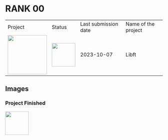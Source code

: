 # RANK 00
<div align="center">
	<table>
		<tr>
			<td>Project</td>
			<td>Status</td>
			<td>Last submission date</td>
			<td>Name of the project</td>
		</tr>
		<tr>
			<td>
				<a href="https://github.com/davidmonteiro03/42cursus-libft">
					<img src="https://github.com/byaliego/42-project-badges/blob/main/badges/libftm.png" width="125"/>
				</a>
			</td>
			<td>
				<img src="https://cdn-icons-png.flaticon.com/512/845/845646.png" width="75"/>
			</td>
			<td>2023-10-07</td>
			<td>Libft</td>
		</tr>
	</table>
</div>

## Images

### Project Finished

<img src="https://cdn-icons-png.flaticon.com/512/845/845646.png" width="75"/>
